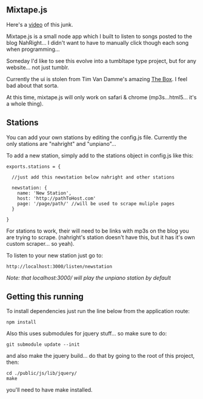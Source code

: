 Mixtape.js
----------

Here's a [video](http://www.youtube.com/watch?v=0orBMjJw3Vk) of this junk.

Mixtape.js is a small node app which I built to listen to songs posted to the blog NahRight... I didn't want to have to manually click though each song when programming...

Someday I'd like to see this evolve into a tumbltape type project, but for any website... not just tumblr.

Currently the ui is stolen from Tim Van Damme's amazing [The Box](http://thebox.maxvoltar.com/). I feel bad about that sorta.

At this time, mixtape.js will only work on safari & chrome (mp3s...html5... it's a whole thing).

Stations
--------

You can add your own stations by editing the config.js file. Currently the only stations are "nahright" and "unpiano"...

To add a new station, simply add to the stations object in config.js like this:

    exports.stations = {

      //just add this newstation below nahright and other stations

      newstation: {
        name: 'New Station',
        host: 'http://pathToHost.com'
        page: '/page/path/' //will be used to scrape muliple pages
      }

    }

For stations to work, their will need to be links with mp3s on the blog you are trying to scrape. (nahright's station doesn't have this, but it has it's own custom scraper... so yeah).

To listen to your new station just go to:

    http://localhost:3000/listen/newstation

*Note: that localhost:3000/ will play the unpiano station by default*

Getting this running
--------------------

To install dependencies just run the line below from the application route:

    npm install

Also this uses submodules for jquery stuff... so make sure to do:

    git submodule update --init

and also make the jquery build... do that by going to the root of this project, then:

    cd ./public/js/lib/jquery/
    make

you'll need to have make installed.
